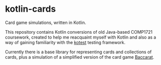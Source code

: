 # kotlin-cards

Card game simulations, written in Kotlin.

This repository contains Kotlin conversions of old Java-based COMP1721
coursework, created to help me reacquaint myself with Kotlin and also as a
way of gaining familiarity with the [kotest][ko] testing framework.

Currently there is a base library for representing cards and collections
of cards, plus a simulation of a simplified version of the card game
[Baccarat][bac].

[bac]: https://en.wikipedia.org/wiki/Baccarat
[ko]: https://kotest.io/
